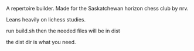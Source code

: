 A repertoire builder. Made for the Saskatchewan horizon chess club by nrv.

Leans heavily on lichess studies.

run build.sh then the needed files will be in dist

the dist dir is what you need.



